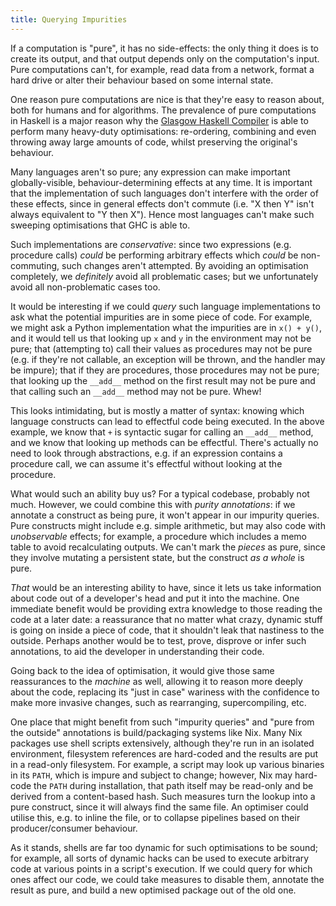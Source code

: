 ```yaml
---
title: Querying Impurities
---
```


If a computation is "pure", it has no side-effects: the only thing it does is to
create its output, and that output depends only on the computation's input. Pure
computations can't, for example, read data from a network, format a hard drive
or alter their behaviour based on some internal state.

One reason pure computations are nice is that they're easy to reason about, both
for humans and for algorithms. The prevalence of pure computations in Haskell is
a major reason why the [Glasgow Haskell Compiler](https://www.haskell.org/ghc/)
is able to perform many heavy-duty optimisations: re-ordering, combining and
even throwing away large amounts of code, whilst preserving the original's
behaviour.

Many languages aren't so pure; any expression can make important
globally-visible, behaviour-determining effects at any time. It is important
that the implementation of such languages don't interfere with the order of
these effects, since in general effects don't commute (i.e. "X then Y" isn't
always equivalent to "Y then X"). Hence most languages can't make such sweeping
optimisations that GHC is able to.

Such implementations are *conservative*: since two expressions (e.g. procedure
calls) *could* be performing arbitrary effects which *could* be non-commuting,
such changes aren't attempted. By avoiding an optimisation completely, we
*definitely* avoid all problematic cases; but we unfortunately avoid all
non-problematic cases too.

It would be interesting if we could *query* such language implementations to ask
what the potential impurities are in some piece of code. For example, we might
ask a Python implementation what the impurities are in `x() + y()`, and it would
tell us that looking up `x` and `y` in the environment may not be pure; that
(attempting to) call their values as procedures may not be pure (e.g. if they're
not callable, an exception will be thrown, and the handler may be impure); that
if they are procedures, those procedures may not be pure; that looking up the
`__add__` method on the first result may not be pure and that calling such an
`__add__` method may not be pure. Whew!

This looks intimidating, but is mostly a matter of syntax: knowing which
language constructs can lead to effectful code being executed. In the above
example, we know that `+` is syntactic sugar for calling an `__add__` method,
and we know that looking up methods can be effectful. There's actually no need
to look through abstractions, e.g. if an expression contains a procedure call,
we can assume it's effectful without looking at the procedure.

What would such an ability buy us? For a typical codebase, probably not much.
However, we could combine this with *purity annotations*: if we annotate a
construct as being pure, it won't appear in our impurity queries. Pure
constructs might include e.g. simple arithmetic, but may also code with
*unobservable* effects; for example, a procedure which includes a memo table to
avoid recalculating outputs. We can't mark the *pieces* as pure, since they
involve mutating a persistent state, but the construct *as a whole* is pure.

*That* would be an interesting ability to have, since it lets us take
information about code out of a developer's head and put it into the machine.
One immediate benefit would be providing extra knowledge to those reading the
code at a later date: a reassurance that no matter what crazy, dynamic stuff is
going on inside a piece of code, that it shouldn't leak that nastiness to the
outside. Perhaps another would be to test, prove, disprove or infer such
annotations, to aid the developer in understanding their code.

Going back to the idea of optimisation, it would give those same reassurances to
the *machine* as well, allowing it to reason more deeply about the code,
replacing its "just in case" wariness with the confidence to make more invasive
changes, such as rearranging, supercompiling, etc.

One place that might benefit from such "impurity queries" and "pure from the
outside" annotations is build/packaging systems like Nix. Many Nix packages use
shell scripts extensively, although they're run in an isolated environment,
filesystem references are hard-coded and the results are put in a read-only
filesystem. For example, a script may look up various binaries in its `PATH`,
which is impure and subject to change; however, Nix may hard-code the `PATH`
during installation, that path itself may be read-only and be derived from a
content-based hash. Such measures turn the lookup into a pure construct, since
it will always find the same file. An optimiser could utilise this, e.g. to
inline the file, or to collapse pipelines based on their producer/consumer
behaviour.

As it stands, shells are far too dynamic for such optimisations to be sound; for
example, all sorts of dynamic hacks can be used to execute arbitrary code at
various points in a script's execution. If we could query for which ones affect
our code, we could take measures to disable them, annotate the result as pure,
and build a new optimised package out of the old one.
